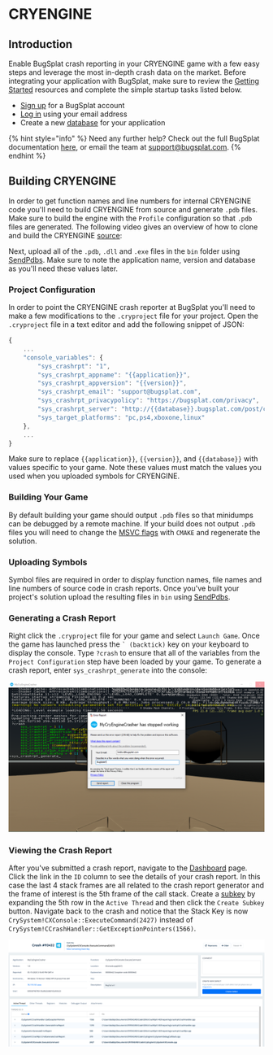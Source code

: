 # CRYENGINE

## Introduction

Enable BugSplat crash reporting in your CRYENGINE game with a few easy steps and leverage the most in-depth crash data on the market. Before integrating your application with BugSplat, make sure to review the [Getting Started](../../) resources and complete the simple startup tasks listed below.

* [Sign up](https://app.bugsplat.com/v2/sign-up) for a BugSplat account
* [Log in](https://app.bugsplat.com/auth0/login) using your email address
* Create a new [database](https://app.bugsplat.com/v2/settings/company/databases) for your application

{% hint style="info" %}
Need any further help? Check out the full BugSplat documentation [here](../../../../), or email the team at [support@bugsplat.com](mailto:support@bugsplat.com).
{% endhint %}

## Building CRYENGINE

In order to get function names and line numbers for internal CRYENGINE code you'll need to build CRYENGINE from source and generate `.pdb` files. Make sure to build the engine with the `Profile` configuration so that `.pdb` files are generated. The following video gives an overview of how to clone and build the CRYENGINE [source](https://github.com/CRYTEK/CRYENGINE):

Next, upload all of the `.pdb`, `.dll` and `.exe` files in the `bin` folder using [SendPdbs](../../../../education/faq/using-sendpdbs-to-automatically-upload-symbol-files.md). Make sure to note the application name, version and database as you'll need these values later.

### Project Configuration

In order to point the CRYENGINE crash reporter at BugSplat you'll need to make a few modifications to the `.cryproject` file for your project. Open the `.cryproject` file in a text editor and add the following snippet of JSON:

```javascript
{
    ...
    "console_variables": {
        "sys_crashrpt": "1",
        "sys_crashrpt_appname": "{{application}}",
        "sys_crashrpt_appversion": "{{version}}",
        "sys_crashrpt_email": "support@bugsplat.com",
        "sys_crashrpt_privacypolicy": "https://bugsplat.com/privacy",
        "sys_crashrpt_server": "http://{{database}}.bugsplat.com/post/cryengine/index.php",
        "sys_target_platforms": "pc,ps4,xboxone,linux"
    },
    ...
}
```

Make sure to replace `{{application}}`, `{{version}}`, and `{{database}}` with values specific to your game. Note these values must match the values you used when you uploaded symbols for CRYENGINE.

### Building Your Game

By default building your game should output `.pdb` files so that minidumps can be debugged by a remote machine. If your build does not output `.pdb` files you will need to change the [MSVC flags](https://github.com/CRYTEK/CRYENGINE/blob/release/Tools/CMake/CRYENGINE-MSVC.cmake) with `CMAKE` and regenerate the solution.

### Uploading Symbols

Symbol files are required in order to display function names, file names and line numbers of source code in crash reports. Once you've built your project's solution upload the resulting files in `bin` using [SendPdbs](../../../../education/faq/using-sendpdbs-to-automatically-upload-symbol-files.md).

### Generating a Crash Report

Right click the `.cryproject` file for your game and select `Launch Game`. Once the game has launched press the `` ` (backtick) `` key on your keyboard to display the console. Type `?crash` to ensure that all of the variables from the `Project Configuration` step have been loaded by your game. To generate a crash report, enter `sys_crashrpt_generate` into the console:

![BugSplat CRYENGINE crash dialog](../../../../.gitbook/assets/cryengine-crash.png)

### Viewing the Crash Report

After you've submitted a crash report, navigate to the [Dashboard](https://app.bugsplat.com/v2/dashboard) page. Click the link in the `ID` column to see the details of your crash report. In this case the last 4 stack frames are all related to the crash report generator and the frame of interest is the 5th frame of the call stack. Create a [subkey](../../../../education/how-tos/crash-grouping-concepts.md) by expanding the 5th row in the `Active Thread` and then click the `Create Subkey` button. Navigate back to the crash and notice that the Stack Key is now `CrySystem!CXConsole::ExecuteCommand(2427)` instead of `CrySystem!CCrashHandler::GetExceptionPointers(1566)`.

![BugSplat CRYENGINE crash details](../../../../.gitbook/assets/cryengine-crash-details.png)
